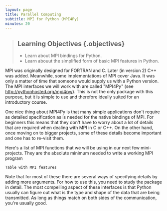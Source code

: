 ```yaml
---
layout: page
title: Parallel Computing
subtitle: MPI for Python (MPI4Py)
minutes: 20
---
```

> ## Learning Objectives {.objectives}
>
> *   Learn about MPI bindings for Python.
> *   Learn abouut the simplified form of basic MPI features in Python.

MPI was originally designed for FORTRAN and C. Later (in version 2) C++ was added. Meanwhile, some implementations of MPI cover Java. It was only a matter of time that someone would supply us with a Python version. The MPI interfaces we will work with are called "MPI4Py" (see http://pythonhosted.org/mpi4py/). This is not the only package with this purpose, but it is simple to use and therefore ideally suited for an introductory course.

One nice thing about MPI4Py is that many simple applications don't require as detailed specification as is needed for the native bindings of MPI. For 
beginners this means that they don't have to worry about a lot of details that are required when dealing with MPI in C or C++. On the other hand, once moving on to bigger projects, some of these details become important and one has to re-visit them.

Here's a list of MPI functions that we will be using in our next few mini-projects. They are the absolute minimum needed to write a working MPI program

~~~ {.python}
Table with MPI features
~~~

Note that for most of these there are several ways of specifying details by adding more arguments. For how to use this, you need to study the package in detail. The most compelling aspect of these interfaces is that Python usually can figure out what is the type and shape of the data that are being transmitted. As long as things match on both sides of the communication, you're usually good.

